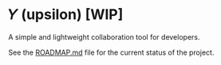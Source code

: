 # 𝛶 (upsilon) [WIP]

A simple and lightweight collaboration tool for developers.

See the [ROADMAP.md](ROADMAP.md) file for the current status of the
project.